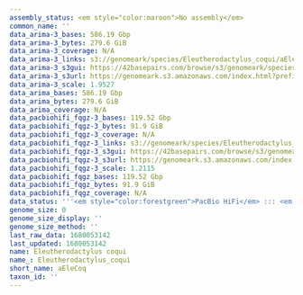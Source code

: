 ```yaml
---
assembly_status: <em style="color:maroon">No assembly</em>
common_name: ''
data_arima-3_bases: 586.19 Gbp
data_arima-3_bytes: 279.6 GiB
data_arima-3_coverage: N/A
data_arima-3_links: s3://genomeark/species/Eleutherodactylus_coqui/aEleCoq3/genomic_data/arima/<br>
data_arima-3_s3gui: https://42basepairs.com/browse/s3/genomeark/species/Eleutherodactylus_coqui/aEleCoq3/genomic_data/arima/
data_arima-3_s3url: https://genomeark.s3.amazonaws.com/index.html?prefix=species/Eleutherodactylus_coqui/aEleCoq3/genomic_data/arima/
data_arima-3_scale: 1.9527
data_arima_bases: 586.19 Gbp
data_arima_bytes: 279.6 GiB
data_arima_coverage: N/A
data_pacbiohifi_fqgz-3_bases: 119.52 Gbp
data_pacbiohifi_fqgz-3_bytes: 91.9 GiB
data_pacbiohifi_fqgz-3_coverage: N/A
data_pacbiohifi_fqgz-3_links: s3://genomeark/species/Eleutherodactylus_coqui/aEleCoq3/genomic_data/pacbio_hifi/<br>
data_pacbiohifi_fqgz-3_s3gui: https://42basepairs.com/browse/s3/genomeark/species/Eleutherodactylus_coqui/aEleCoq3/genomic_data/pacbio_hifi/
data_pacbiohifi_fqgz-3_s3url: https://genomeark.s3.amazonaws.com/index.html?prefix=species/Eleutherodactylus_coqui/aEleCoq3/genomic_data/pacbio_hifi/
data_pacbiohifi_fqgz-3_scale: 1.2115
data_pacbiohifi_fqgz_bases: 119.52 Gbp
data_pacbiohifi_fqgz_bytes: 91.9 GiB
data_pacbiohifi_fqgz_coverage: N/A
data_status: '''<em style="color:forestgreen">PacBio HiFi</em> ::: <em style="color:forestgreen">Arima</em>'''
genome_size: 0
genome_size_display: ''
genome_size_method: ''
last_raw_data: 1680053142
last_updated: 1680053142
name: Eleutherodactylus coqui
name_: Eleutherodactylus_coqui
short_name: aEleCoq
taxon_id: ''
---
```

